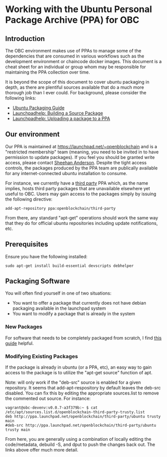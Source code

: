 # Working with the Ubuntu Personal Package Archive (PPA) for OBC

## Introduction
The OBC environment makes use of PPAs to manage some of the dependencies that are consumed in various workflows such as the development environment or chaincode docker images.  This document is a cheat sheet for an individual or group whom may be responsible for maintaining the PPA collection over time.

It is beyond the scope of this document to cover ubuntu packaging in depth, as there are plentiful sources available that do a much more thorough job than I ever could.  For background, please consider the following links:

- [Ubuntu Packaging Guide](http://packaging.ubuntu.com/html/)
- [Launchpadhelp: Building a Source Package](https://help.launchpad.net/Packaging/PPA/BuildingASourcePackage)
- [Launchpadhelp: Uploading a package to a PPA](https://help.launchpad.net/Packaging/PPA/Uploading)

## Our environment

Our PPA is maintained at https://launchpad.net/~openblockchain and is a "restricted membership" team (meaning, you need to be invited in to have permission to update packages).  If you feel you should be granted write access, please contact [Sheehan Anderson](mailto:sheehan@us.ibm.com).  Despite the tight access controls, the packages produced by the PPA team are publically available for any internet-connected ubuntu installation to consume.

For instance, we currently have a [third party](https://launchpad.net/~openblockchain/+archive/ubuntu/third-party) PPA which, as the name implies, hosts third party packages that are unavailable elsewhere yet useful to OBC.  Users may gain access to the packages simply by issuing the following directive:

```
add-apt-repository ppa:openblockchain/third-party
```

From there, any standard "apt-get" operations should work the same way that they do for official ubuntu repositories including update notifications, etc.

## Prerequisites

Ensure you have the following installed:
```
sudo apt-get install build-essential devscripts debhelper
```

## Packaging Software

You will often find yourself in one of two situations:
- You want to offer a package that currently does not have debian packaging available in the launchpad system
- You want to modify a package that is already in the system

### New Packages
For software that needs to be completely packaged from scratch, I find [this guide](http://packaging.ubuntu.com/html/packaging-new-software.html) helpful.

### Modifying Existing Packages
If the package is already in ubuntu (or a PPA, etc), an easy way to gain access to the package is to utilize the "apt-get source" function of apt.

Note: <apt-get source X> will only work if the "deb-src" source is enabled for a given repository.  It seems that add-apt-respository by default leaves the deb-src disabled.  You can fix this by editing the appropriate sources.list to remove the commented out source.  For instance:

```shell
vagrant@obc-devenv:v0.0.7-a3f379b:~ $ cat /etc/apt/sources.list.d/openblockchain-third-party-trusty.list
deb http://ppa.launchpad.net/openblockchain/third-party/ubuntu trusty main
#deb-src http://ppa.launchpad.net/openblockchain/third-party/ubuntu trusty main
```
From here, you are generally using a combination of locally editing the code/metadata, debuild -S, and dput to push the changes back out.  The links above offer much more detail.
